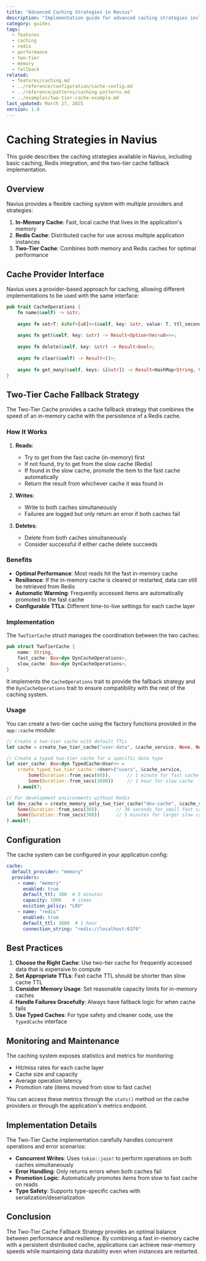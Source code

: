 ```yaml
---
title: "Advanced Caching Strategies in Navius"
description: "Implementation guide for advanced caching strategies including two-tier cache fallback in Navius applications"
category: guides
tags:
  - features
  - caching
  - redis
  - performance
  - two-tier
  - memory
  - fallback
related:
  - features/caching.md
  - ../reference/configuration/cache-config.md
  - ../reference/patterns/caching-patterns.md
  - ../examples/two-tier-cache-example.md
last_updated: March 27, 2025
version: 1.0
---
```


# Caching Strategies in Navius

This guide describes the caching strategies available in Navius, including basic caching, Redis integration, and the two-tier cache fallback implementation.

## Overview

Navius provides a flexible caching system with multiple providers and strategies:

1. **In-Memory Cache**: Fast, local cache that lives in the application's memory
2. **Redis Cache**: Distributed cache for use across multiple application instances
3. **Two-Tier Cache**: Combines both memory and Redis caches for optimal performance

## Cache Provider Interface

Navius uses a provider-based approach for caching, allowing different implementations to be used with the same interface:

```rust
pub trait CacheOperations {
    fn name(&self) -> &str;
    
    async fn set<T: AsRef<[u8]>>(&self, key: &str, value: T, ttl_seconds: Option<u64>) -> Result<()>;
    
    async fn get(&self, key: &str) -> Result<Option<Vec<u8>>>;
    
    async fn delete(&self, key: &str) -> Result<bool>;
    
    async fn clear(&self) -> Result<()>;
    
    async fn get_many(&self, keys: &[&str]) -> Result<HashMap<String, Vec<u8>>>;
}
```

## Two-Tier Cache Fallback Strategy

The Two-Tier Cache provides a cache fallback strategy that combines the speed of an in-memory cache with the persistence of a Redis cache.

### How It Works

1. **Reads**:
   - Try to get from the fast cache (in-memory) first
   - If not found, try to get from the slow cache (Redis)
   - If found in the slow cache, promote the item to the fast cache automatically
   - Return the result from whichever cache it was found in

2. **Writes**:
   - Write to both caches simultaneously
   - Failures are logged but only return an error if both caches fail

3. **Deletes**:
   - Delete from both caches simultaneously
   - Consider successful if either cache delete succeeds

### Benefits

- **Optimal Performance**: Most reads hit the fast in-memory cache
- **Resilience**: If the in-memory cache is cleared or restarted, data can still be retrieved from Redis
- **Automatic Warming**: Frequently accessed items are automatically promoted to the fast cache
- **Configurable TTLs**: Different time-to-live settings for each cache layer

### Implementation

The `TwoTierCache` struct manages the coordination between the two caches:

```rust
pub struct TwoTierCache {
    name: String,
    fast_cache: Box<dyn DynCacheOperations>,
    slow_cache: Box<dyn DynCacheOperations>,
}
```

It implements the `CacheOperations` trait to provide the fallback strategy and the `DynCacheOperations` trait to ensure compatibility with the rest of the caching system.

### Usage

You can create a two-tier cache using the factory functions provided in the `app::cache` module:

```rust
// Create a two-tier cache with default TTLs
let cache = create_two_tier_cache("user-data", &cache_service, None, None).await?;

// Create a typed two-tier cache for a specific data type
let user_cache: Box<dyn TypedCache<User>> = 
    create_typed_two_tier_cache::<User>("users", &cache_service, 
        Some(Duration::from_secs(60)),      // 1 minute for fast cache
        Some(Duration::from_secs(3600))     // 1 hour for slow cache
    ).await?;

// For development environments without Redis
let dev_cache = create_memory_only_two_tier_cache("dev-cache", &cache_service, 
    Some(Duration::from_secs(30)),      // 30 seconds for small fast cache
    Some(Duration::from_secs(300))      // 5 minutes for larger slow cache
).await?;
```

## Configuration

The cache system can be configured in your application config:

```yaml
cache:
  default_provider: "memory"
  providers:
    - name: "memory"
      enabled: true
      default_ttl: 300  # 5 minutes
      capacity: 1000    # items
      eviction_policy: "LRU"
    - name: "redis"
      enabled: true
      default_ttl: 3600  # 1 hour
      connection_string: "redis://localhost:6379"
```

## Best Practices

1. **Choose the Right Cache**: Use two-tier cache for frequently accessed data that is expensive to compute
2. **Set Appropriate TTLs**: Fast cache TTL should be shorter than slow cache TTL
3. **Consider Memory Usage**: Set reasonable capacity limits for in-memory caches
4. **Handle Failures Gracefully**: Always have fallback logic for when cache fails
5. **Use Typed Caches**: For type safety and cleaner code, use the `TypedCache` interface

## Monitoring and Maintenance

The caching system exposes statistics and metrics for monitoring:

- Hit/miss rates for each cache layer
- Cache size and capacity
- Average operation latency
- Promotion rate (items moved from slow to fast cache)

You can access these metrics through the `stats()` method on the cache providers or through the application's metrics endpoint.

## Implementation Details

The Two-Tier Cache implementation carefully handles concurrent operations and error scenarios:

- **Concurrent Writes**: Uses `tokio::join!` to perform operations on both caches simultaneously
- **Error Handling**: Only returns errors when both caches fail
- **Promotion Logic**: Automatically promotes items from slow to fast cache on reads
- **Type Safety**: Supports type-specific caches with serialization/deserialization

## Conclusion

The Two-Tier Cache Fallback Strategy provides an optimal balance between performance and resilience. By combining a fast in-memory cache with a persistent distributed cache, applications can achieve near-memory speeds while maintaining data durability even when instances are restarted. 